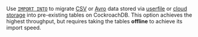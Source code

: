Use [`IMPORT INTO`](import-into.html) to migrate [CSV](migrate-from-csv.html) or [Avro](migrate-from-avro.html) data stored via [userfile](use-userfile-storage.html) or [cloud storage](use-cloud-storage.html) into pre-existing tables on CockroachDB. This option achieves the highest throughput, but requires taking the tables **offline** to achieve its import speed.